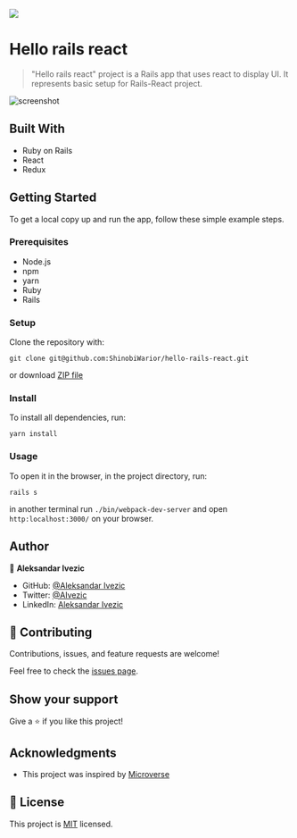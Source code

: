 ![](https://img.shields.io/badge/microverse-blueviolet)

# Hello rails react

> "Hello rails react" project is a Rails app that uses react to display UI. It represents basic setup for Rails-React project. 


![screenshot](https://user-images.githubusercontent.com/63932912/140823115-1616aaa1-f185-47e3-8916-5eeab505afb8.png)


## Built With

- Ruby on Rails
- React
- Redux


## Getting Started

To get a local copy up and run the app, follow these simple example steps.

### Prerequisites

- Node.js
- npm
- yarn
- Ruby
- Rails 

### Setup

Clone the repository with:

```
git clone git@github.com:ShinobiWarior/hello-rails-react.git
```
or download [ZIP file](https://github.com/ShinobiWarior/hello-rails-react/archive/refs/heads/dev.zip)

### Install
To install all dependencies, run:
```
yarn install
```
### Usage
To open it in the browser, in the project directory, run:

 ```
 rails s
 ```
 in another terminal run `./bin/webpack-dev-server`
 and open `http:localhost:3000/` on your browser.

## Author

👤 **Aleksandar Ivezic**

- GitHub: [@Aleksandar Ivezic](https://github.com/ShinobiWarior)
- Twitter: [@AIvezic](https://twitter.com/AIvezic)
- LinkedIn: [Aleksandar Ivezic](https://www.linkedin.com/in/aleksandar-ivezic/)

## 🤝 Contributing

Contributions, issues, and feature requests are welcome!

Feel free to check the [issues page](https://github.com/ShinobiWarior/Covid-19-Tracking-Project/issues/).

## Show your support

Give a ⭐️ if you like this project!

## Acknowledgments

- This project was inspired by [Microverse](https://www.microverse.org/?grsf=w9rx3c)

## 📝 License

This project is [MIT](https://github.com/ShinobiWarior/hello-rails-react/blob/setup/LICENSE) licensed.
